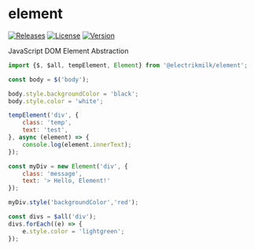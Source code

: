 # element

[![Releases](https://img.shields.io/github/v/release/electrikmilk/element?include_prereleases)](https://github.com/electrikmilk/element/releases)
[![License](https://img.shields.io/github/license/electrikmilk/element)](https://github.com/electrikmilk/element/blob/main/LICENSE)
[![Version](https://img.shields.io/npm/v/@electrikmilk/element)](https://www.npmjs.com/package/@electrikmilk/element)

JavaScript DOM Element Abstraction

```javascript
import {$, $all, tempElement, Element} from '@electrikmilk/element';

const body = $('body');

body.style.backgroundColor = 'black';
body.style.color = 'white';

tempElement('div', {
    class: 'temp',
    text: 'test',
}, async (element) => {
    console.log(element.innerText);
});

const myDiv = new Element('div', {
    class: 'message',
    text: '> Hello, Element!'
});

myDiv.style('backgroundColor','red');

const divs = $all('div');
divs.forEach((e) => {
    e.style.color = 'lightgreen';
});
```
